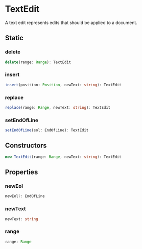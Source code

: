 # TextEdit

A text edit represents edits that should be applied to a document.

## Static

### delete

```typescript
delete(range: Range): TextEdit
```

### insert

```typescript
insert(position: Position, newText: string): TextEdit
```

### replace

```typescript
replace(range: Range, newText: string): TextEdit
```

### setEndOfLine

```typescript
setEndOfLine(eol: EndOfLine): TextEdit
```

## Constructors

```typescript
new TextEdit(range: Range, newText: string): TextEdit
```

## Properties

### newEol

```typescript
newEol?: EndOfLine
```

### newText

```typescript
newText: string
```

### range

```typescript
range: Range
```

[Range]: Range.md
[Position]: Position.md
[EndOfLine]: EndOfLine.md
